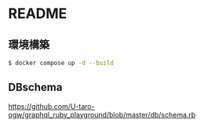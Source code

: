 # README

## 環境構築

```bash
$ docker compose up -d --build
```

## DBschema

https://github.com/U-taro-ogw/graphql_ruby_playground/blob/master/db/schema.rb